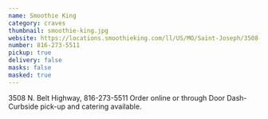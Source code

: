 ```yaml
---
name: Smoothie King
category: craves
thumbnail: smoothie-king.jpg
website: https://locations.smoothieking.com/ll/US/MO/Saint-Joseph/3508-N_-Belt-Hwy
number: 816-273-5511
pickup: true
delivery: false
masks: false
masked: true
---
```

3508 N. Belt Highway, 816-273-5511 Order online or through Door Dash-Curbside pick-up and catering available.